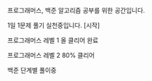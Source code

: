 프로그래머스, 백준 알고리즘 공부를 위한 공간입니다.

1일 1문제 풀기 실천중입니다. [시작]


프로그래머스 레벨 1 올 클리어 완료

프로그래머스 레벨 2 80% 클리어

백준 단계별 풀이중 

